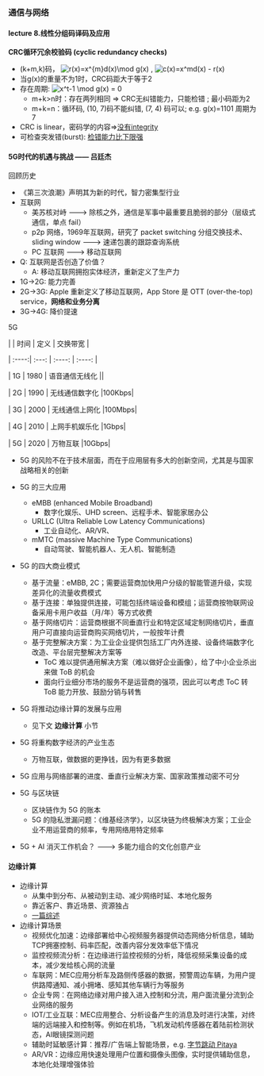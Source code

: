 ### 通信与网络

#### lecture 8.线性分组码译码及应用

**CRC循环冗余校验码 (cyclic redundancy checks)**
* (k+m,k)码， <img src="https://www.zhihu.com/equation?tex=r%28x%29%3Dx%5E%7Bm%7Dd%28x%29%5Cmod%20g%28x%29" alt="r(x)=x^{m}d(x)\mod g(x)" class="ee_img tr_noresize" eeimg="1"> ,  <img src="https://www.zhihu.com/equation?tex=c%28x%29%3Dx%5Emd%28x%29%20-%20r%28x%29" alt="c(x)=x^md(x) - r(x)" class="ee_img tr_noresize" eeimg="1"> 
* 当g(x)的重量不为1时，CRC码距大于等于2
* 存在周期:    <img src="https://www.zhihu.com/equation?tex=%20x%5Et-1%20%5Cmod%20g%28x%29%20%3D%200" alt=" x^t-1 \mod g(x) = 0" class="ee_img tr_noresize" eeimg="1"> 
  * m+k>n时：存在两列相同 => CRC无纠错能力，只能检错  ; 最小码距为2
  * m+k=n：循环码, (10, 7)码不能纠错, (7, 4) 码可以;  e.g. g(x)=1101  周期为7
* CRC is linear，密码学的内容=>[没有integrity](http://csce.uark.edu/~drt/publications/icet2003-b.pdf)
* 可检查突发错(burst): [检错能力比下限强](https://wk.baidu.com/view/35228a7e5ff7ba0d4a7302768e9951e79a896913?ivk_sa=1023194j)



#### 5G时代的机遇与挑战 —— 吕廷杰

回顾历史

* 《第三次浪潮》声明其为新的时代，智力密集型行业
* 互联网
  * 美苏核对峙 ---> 除核之外，通信是军事中最重要且脆弱的部分（层级式通信，单点 fail）
  * p2p 网络，1969年互联网，研究了 packet switching 分组交换技术、sliding window ---> 速递包裹的跟踪查询系统
  * PC 互联网 ---> 移动互联网
* Q: 互联网是否创造了价值？
  * A: 移动互联网拥抱实体经济，重新定义了生产力
* 1G->2G: 能力完善
* 2G->3G: Apple 重新定义了移动互联网，App Store 是 OTT (over-the-top) service，**网络和业务分离**
* 3G->4G: 降价提速

5G

|  | 时间 | 定义 | 交换带宽 |

| :----:| :---: | :----: | :----: |

| 1G | 1980 | 语音通信无线化 ||

| 2G | 1990 | 无线通信数字化 |100Kbps|

| 3G | 2000 | 无线通信上网化 |100Mbps|

| 4G | 2010 | 上网手机娱乐化 |1Gbps|

| 5G | 2020 | 万物互联 |10Gbps|


* 5G 的风险不在于技术层面，而在于应用层有多大的创新空间，尤其是与国家战略相关的创新

* 5G 的三大应用

  * eMBB (enhanced Mobile Broadband)
    * 数字化娱乐、UHD screen、远程手术、智能家居办公
  * URLLC (Ultra Reliable Low Latency Communications)
    * 工业自动化、AR/VR、
  * mMTC (massive Machine Type Communications)
    * 自动驾驶、智能机器人、无人机、智能制造

* 5G 的四大商业模式

  * 基于流量：eMBB, 2C；需要运营商加快用户分级的智能管道升级，实现差异化的流量收费模式
  * 基于连接：单独提供连接，可能包括终端设备和模组；运营商按物联网设备采用卡用户收益（月/年）等方式收费
  * 基于网络切片：运营商根据不同垂直行业和特定区域定制网络切片，垂直用户可直接向运营商购买网络切片，一般按年计费
  * 基于完整解决方案：为工业企业提供包括工厂内外连接、设备终端数字化改造、平台层完整解决方案等
    * ToC 难以提供通用解决方案（难以做好企业画像），给了中小企业杀出来做 ToB 的机会
    * 面向行业细分市场的服务不是运营商的强项，因此可以考虑 ToC 转 ToB 能力开放、鼓励分销与转售

  

* 5G 将推动边缘计算的发展与应用

  * 见下文 **边缘计算** 小节

* 5G 将重构数字经济的产业生态

  * 万物互联，做数据的更挣钱，因为有更多数据

* 5G 应用与网络部署的进度、垂直行业解决方案、国家政策推动密不可分

* 5G 与区块链

  * 区块链作为 5G 的账本
  * 5G 的隐私泄漏问题：《维基经济学》，以区块链为终极解决方案；工业企业不用运营商的频率，专用网络用特定频率

* 5G + AI 消灭工作机会？ ---> 多能力组合的文化创意产业



#### 边缘计算

* 边缘计算
  * 从集中到分布、从被动到主动、减少网络时延、本地化服务
  * 靠近客户、靠近场景、资源独占
  * [一篇综述](https://mp.weixin.qq.com/s/oNJU7un-A0-Fpo4Gdsw3sQ)
* 边缘计算场景
  * 视频优化加速：边缘部署给中心视频服务器提供动态网络分析信息，辅助TCP拥塞控制、码率匹配，改善内容分发效率低下情况
  * 监控视频流分析：在边缘进行监控视频的分析，降低视频采集设备的成本，减少发给核心网的流量
  * 车联网：MEC应用分析车及路侧传感器的数据，预警周边车辆，为用户提供路障通知、减小拥堵、感知其他车辆行为等服务
  * 企业专网：在网络边缘对用户接入进入控制和分流，用户面流量分流到企业网络的服务
  * IOT/工业互联：MEC应用整合、分析设备产生的消息及时进行决策，对终端的远端接入和控制等。例如在机场，飞机发动机传感器在着陆前检测状态，AI眼镜探测问题
  * 辅助时延敏感计算：推荐/广告端上智能场景，e.g. [字节跳动 Pitaya](https://mp.weixin.qq.com/s/XF2k9MGcbY_hqlLEjl0hhw)
  * AR/VR：边缘应用快速处理用户位置和摄像头图像，实时提供辅助信息，本地化处理增强体验